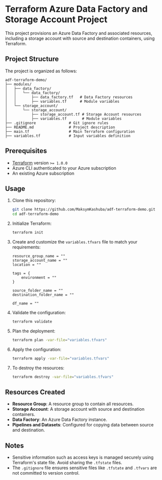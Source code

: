 # Terraform Azure Data Factory and Storage Account Project

This project provisions an Azure Data Factory and associated resources, including a storage account with source and destination containers, using Terraform.

## Project Structure

The project is organized as follows:

```
adf-terraform-demo/
├── modules/
│   ├── data_factory/
│   │   └── data_factory/
│   │       ├── data_factory.tf   # Data Factory resources
│   │       ├── variables.tf      # Module variables
│   └── storage_account/
│       └── storage_account/
│           ├── storage_account.tf # Storage Account resources
│           ├── variables.tf       # Module variables
├── .gitignore               # Git ignore rules
├── README.md                # Project description
├── main.tf                  # Main Terraform configuration
├── variables.tf             # Input variables definition
```

## Prerequisites

- [Terraform](https://www.terraform.io/downloads.html) version `>= 1.0.0`
- Azure CLI authenticated to your Azure subscription
- An existing Azure subscription

## Usage

1. Clone this repository:
   ```bash
   git clone https://github.com/MaksymKashuba/adf-terraform-demo.git
   cd adf-terraform-demo
   ```

2. Initialize Terraform:
   ```bash
   terraform init
   ```

3. Create and customize the `variables.tfvars` file to match your requirements:
   ```hcl
   resource_group_name = ""
   storage_account_name = ""
   location = ""

   tags = {
       environment = ""
   }

   source_folder_name = ""
   destination_folder_name = ""

   df_name = ""
   ```

4. Validate the configuration:
   ```bash
   terraform validate
   ```

5. Plan the deployment:
   ```bash
   terraform plan -var-file="variables.tfvars"
   ```

6. Apply the configuration:
   ```bash
   terraform apply -var-file="variables.tfvars"
   ```

7. To destroy the resources:
   ```bash
   terraform destroy -var-file="variables.tfvars"
   ```

## Resources Created

- **Resource Group**: A resource group to contain all resources.
- **Storage Account**: A storage account with source and destination containers.
- **Data Factory**: An Azure Data Factory instance.
- **Pipelines and Datasets**: Configured for copying data between source and destination.

## Notes

- Sensitive information such as access keys is managed securely using Terraform's state file. Avoid sharing the `.tfstate` files.
- The `.gitignore` file ensures sensitive files like `.tfstate` and `.tfvars` are not committed to version control.